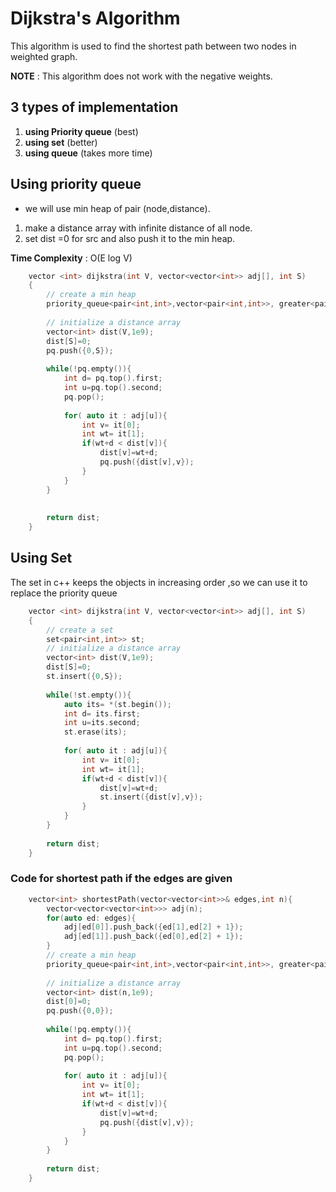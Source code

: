 # Dijkstra's Algorithm
This algorithm is used to find the shortest path between two nodes in weighted graph.

**NOTE** : This algorithm does not work with the negative weights.

## 3 types of implementation
1. **using Priority queue** (best)
2. **using set** (better)
3. **using queue** (takes more time)

## Using priority queue
- we will use min heap of pair (node,distance).

1. make a distance array with infinite distance of all node.
2. set dist =0 for src and also push it to the min heap.

**Time Complexity** : O(E log V)
```cpp
    vector <int> dijkstra(int V, vector<vector<int>> adj[], int S)
    {
        // create a min heap 
        priority_queue<pair<int,int>,vector<pair<int,int>>, greater<pair<int,int>>> pq;
        
        // initialize a distance array
        vector<int> dist(V,1e9);
        dist[S]=0;
        pq.push({0,S});
        
        while(!pq.empty()){
            int d= pq.top().first;
            int u=pq.top().second;
            pq.pop();
            
            for( auto it : adj[u]){
                int v= it[0];
                int wt= it[1];
                if(wt+d < dist[v]){
                    dist[v]=wt+d;
                    pq.push({dist[v],v});
                }
            }
        }
        
        
        return dist;
    }
```

## Using Set 

The set in c++ keeps the objects in increasing order ,so we can use it to replace the priority queue

```cpp
    vector <int> dijkstra(int V, vector<vector<int>> adj[], int S)
    {
        // create a set
        set<pair<int,int>> st;
        // initialize a distance array
        vector<int> dist(V,1e9);
        dist[S]=0;
        st.insert({0,S});
        
        while(!st.empty()){
            auto its= *(st.begin());
            int d= its.first;
            int u=its.second;
            st.erase(its);
            
            for( auto it : adj[u]){
                int v= it[0];
                int wt= it[1];
                if(wt+d < dist[v]){
                    dist[v]=wt+d;
                    st.insert({dist[v],v});
                }
            }
        }
        
        return dist;
    }
```

### Code for shortest path if the edges are given 

```cpp
    vector<int> shortestPath(vector<vector<int>>& edges,int n){
        vector<vector<vector<int>>> adj(n);
        for(auto ed: edges){
            adj[ed[0]].push_back({ed[1],ed[2] + 1});
            adj[ed[1]].push_back({ed[0],ed[2] + 1});
        }
        // create a min heap 
        priority_queue<pair<int,int>,vector<pair<int,int>>, greater<pair<int,int>>> pq;
        
        // initialize a distance array
        vector<int> dist(n,1e9);
        dist[0]=0;
        pq.push({0,0});
        
        while(!pq.empty()){
            int d= pq.top().first;
            int u=pq.top().second;
            pq.pop();
            
            for( auto it : adj[u]){
                int v= it[0];
                int wt= it[1];
                if(wt+d < dist[v]){
                    dist[v]=wt+d;
                    pq.push({dist[v],v});
                }
            }
        }
        
        return dist;
    }
```
